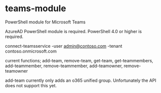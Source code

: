 # teams-module
PowerShell module for Microsoft Teams


AzureAD PowerShell module is required.
PowerShell 4.0 or higher is required.

connect-teamsservice -user admin@contoso.com -tenant contoso.onmicrosoft.com

current functions;
add-team, remove-team, get-team, get-teammembers, add-teammember, remove-teammember, add-teamowner, remove-teamowner

add-team currently only adds an o365 unified group. Unfortunately the API does not support this yet.
